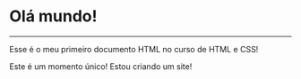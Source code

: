 <!DOCTYPE html>
<html lang="pt-BR">
<head>
    <meta charset="UTF-8">
    <meta http-equiv="X-UA-Compatible" content="IE=edge">
    <meta name="viewport" content="width=device-width, initial-scale=1.0">
    <title>Meu primeiro titulo</title>
</head>
<body>
    <h1>Olá mundo!</h1>
    <hr>
    <p>Esse é o meu primeiro documento HTML no curso de HTML e CSS!</p>
    <p>Este é um momento único! Estou criando um site!</p>
</body>
</html>